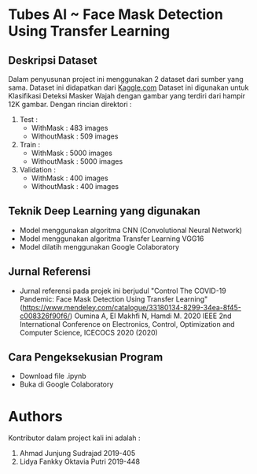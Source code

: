 # Tubes AI ~ Face Mask Detection Using Transfer Learning
## Deskripsi Dataset
Dalam penyusunan project ini menggunakan 2 dataset dari sumber yang sama. Dataset ini didapatkan dari [Kaggle.com](https://www.kaggle.com/ashishjangra27/face-mask-12k-images-dataset) Dataset ini digunakan untuk Klasifikasi Deteksi Masker Wajah dengan gambar yang terdiri dari hampir 12K gambar. Dengan rincian direktori :
  1. Test :
     * WithMask : 483 images
     * WithoutMask : 509 images
  2. Train :
     * WithMask : 5000 images
     * WithoutMask : 5000 images
  3. Validation :
     * WithMask : 400 images
     * WithoutMask : 400 images
## Teknik Deep Learning yang digunakan
* Model menggunakan algoritma CNN (Convolutional Neural Network)
* Model menggunakan algoritma Transfer Learning VGG16
* Model dilatih menggunakan Google Colaboratory
## Jurnal Referensi
* Jurnal referensi pada projek ini berjudul "Control The COVID-19 Pandemic: Face Mask 
Detection Using Transfer Learning" (https://www.mendeley.com/catalogue/33180134-8299-34ea-8f45-c008326f90f6/) Oumina A, El Makhfi N, Hamdi M.
2020 IEEE 2nd International Conference on Electronics, Control, Optimization and Computer Science, ICECOCS 2020 (2020)
## Cara Pengeksekusian Program
* Download file .ipynb
* Buka di Google Colaboratory

# Authors
Kontributor dalam project kali ini adalah :
1. Ahmad Junjung Sudrajad 2019-405
2. Lidya Fankky Oktavia Putri 2019-448
